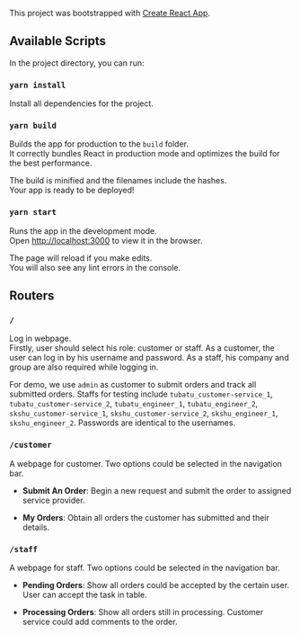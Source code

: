 This project was bootstrapped with [Create React App](https://github.com/facebook/create-react-app).

## Available Scripts

In the project directory, you can run:


### `yarn install`
Install all dependencies for the project.

### `yarn build`
Builds the app for production to the `build` folder.<br>
It correctly bundles React in production mode and optimizes the build for the best performance.

The build is minified and the filenames include the hashes.<br>
Your app is ready to be deployed!

### `yarn start`
Runs the app in the development mode.<br>
Open [http://localhost:3000](http://localhost:3000) to view it in the browser.

The page will reload if you make edits.<br>
You will also see any lint errors in the console.

## Routers
### `/`
Log in webpage.<br>
Firstly, user should select his role: customer or staff. As a customer, the user can log in by his username and password. As a staff, his company and group are also required while logging in.

For demo, we use `admin` as customer to submit orders and track all submitted orders. Staffs for testing include `tubatu_customer-service_1`, `tubatu_customer-service_2`, `tubatu_engineer_1`, `tubatu_engineer_2`, `skshu_customer-service_1`, `skshu_customer-service_2`, `skshu_engineer_1`, `skshu_engineer_2`. Passwords are identical to the usernames.

### `/customer`
A webpage for customer. Two options could be selected in the navigation bar.

- **Submit An Order**: Begin a new request and submit the order to assigned service provider.

- **My Orders**: Obtain all orders the customer has submitted and their details.

### `/staff`
A webpage for staff. Two options could be selected in the navigation bar.

- **Pending Orders**: Show all orders could be accepted by the certain user. User can accept the task in table.

- **Processing Orders**: Show all orders still in processing. Customer service could add comments to the order.

